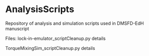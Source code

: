 # AnalysisScripts
 Repository of analysis and simulation scripts used in DMSFD-EdH manuscript
 
 Files:
 lock-in-emulator_scriptCleanup.py
 	details
	
TorqueMixingSim_scriptCleanup.py
	details
	

